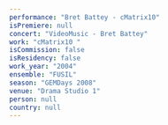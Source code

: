 ```yaml
---
performance: "Bret Battey - cMatrix10"
isPremiere: null
concert: "VideoMusic - Bret Battey"
work: "cMatrix10 "
isCommission: false
isResidency: false
work_year: "2004"
ensemble: "FUSIL"
season: "GEMDays 2008"
venue: "Drama Studio 1"
person: null
country: null
---
```


